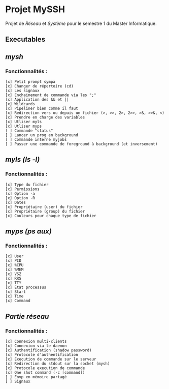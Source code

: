 # Projet MySSH
Projet de *Réseau* et *Système* pour le semestre 1 du Master Informatique.

## Executables
## *mysh*  
### Fonctionnalités :
    [x] Petit prompt sympa
    [x] Changer de répertoire (cd)  
    [x] Les signaux  
    [x] Enchainement de commande via les ";"  
    [x] Application des && et ||  
    [x] Wildcards  
    [x] Pipeliner bien comme il faut  
    [x] Redirection vers ou depuis un fichier (>, >>, 2>, 2>>, >&, >>&, <)  
    [x] Prendre en charge des variables   
    [x] Utliser myls  
    [x] Utliser myps  
    [ ] Commande "status" 
    [ ] Lancer un prog en background  
    [ ] Commande interne myjobs  
    [ ] Passer une commande de foreground à background (et inversement)  


## *myls (ls -l)*
### Fonctionnalités :
    [x] Type du fichier  
    [x] Permissions  
    [x] Option -a  
    [x] Option -R  
    [x] Dates  
    [x] Propriétaire (user) du fichier  
    [x] Propriétaire (group) du fichier   
    [x] Couleurs pour chaque type de fichier  

## *myps (ps aux)*
### Fonctionnalités :
    [x] User  
    [x] PID  
    [x] %CPU  
    [x] %MEM  
    [x] VSZ  
    [x] RRS  
    [x] TTY  
    [x] État processus  
    [x] Start  
    [x] Time  
    [x] Command  

## *Partie réseau*
### Fonctionnalités :
    [x] Connexion multi-clients  
    [x] Connexion via le daemon  
    [x] Authentification (shadow password)  
    [x] Protocole d'authentification  
    [x] Execution de commande sur le serveur
    [x] Redirection du stdout sur la socket (mysh)  
    [x] Protocole execution de commande  
    [x] One shot command (-c [command])  
    [ ] Envp en mémoire partagé
    [ ] Signaux